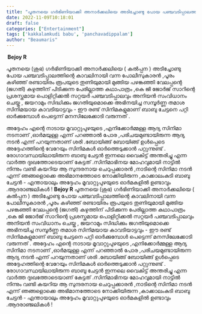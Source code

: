 ```yaml
---
title: "പൂതനയെ ഗർഭിണിയാക്കി അനാർക്കലിയെ അടിച്ചോണ്ടു പോയ പഞ്ചവടിപ്പാലത്തിലെ പോലീസ്"
date: 2022-11-09T10:18:01
draft: false
categories: ["Entertainment"]
tags: ['kakkalamkudi babu', 'panchavadippalam']
author: "Beaumaris"
---
```


<strong> Bejoy R</strong>

പൂതനയെ (ശുഭ) ഗർഭിണിയാക്കി അനാർക്കലിയെ ( കൽപ്പന ) അടിച്ചോണ്ടു പോയ പഞ്ചവടിപ്പാലത്തിന്റെ കാവലിനായി വന്ന പോലീസുകാരൻ ,പൂരം കഴിഞ്ഞ് രണ്ടായിരം രൂപയുടെ തുണിയുമായി മുങ്ങിയ പഴങ്കഞ്ഞി വേലപ്പന്റെ (ജഗതി) കഴുത്തിന് പിടിക്കുന്ന പേരില്ലാത്ത കഥാപാത്രം ,കെ ജി ജോർജ് സാറിന്റെ പ്രശസ്തമായ പൊളിറ്റിക്കൽ സറ്റയർ പഞ്ചവടിപ്പാലവും അനിയൻ സംവിധാനം ചെയ്ത , ജയറാമും സിദ്ധിക്കും ജഗതിയുമൊക്കെ അഭിനയിച്ച സമ്പൂർണ്ണ തമാശ സിനിമയായ കാവടിയാട്ടവും - ഈ രണ്ട് സിനിമകളുമാണ് ബാബു ചേട്ടനെ പറ്റി ഓർക്കുമ്പോൾ പെട്ടെന്ന് മനസിലേക്കോടി വരുന്നത് .

അദ്ദേഹം എന്റെ നാടായ മൂവാറ്റുപുഴയുടെ ,എനിക്കോർമ്മള്ള ആദ്യ സിനിമാ നടനാണ് ,ഓർമയുള്ള എന്ന് പറഞ്ഞാൽ പോര ,പരിചയമുണ്ടായിരുന്ന ആദ്യ നടൻ എന്ന് പറയുന്നതാണ് ശരി .ബോയിങ്ങ് ബോയിങ്ങ് ഉൾപ്പെടെ അദ്ദേഹത്തിന്റെ വേറേയും സിനിമകൾ ഓർത്തെടുക്കാൻ പറ്റുന്നുണ്ട് . രോഗാവസ്ഥയിലായിരുന്ന ബാബു ചേട്ടൻ ഇന്നലെ വൈകിട്ട് അന്തരിച്ചു എന്ന വാർത്ത ദുഃഖത്തോടെയാണ് കേട്ടത് .സിനിമാഭിനയ മോഹവുമായി നാട്ടിൽ നിന്നും വണ്ടി കയറിയ ആ സുന്ദരനായ ചെറുപ്പക്കാരൻ ,നാടിന്റെ സിനിമാ നടൻ എന്ന് ഞങ്ങളൊക്കെ അഭിമാനത്തോടെ നോക്കിയിരുന്ന ,കാക്കാലംകുടി ബാബു ചേട്ടൻ - എന്തായാലും അദ്ദേഹം മൂവാറ്റുപുഴയുടെ ഓർമകളിൽ ഉണ്ടാവും .ആദരാഞ്ജലികൾ !
**Bejoy R** പൂതനയെ (ശുഭ) ഗർഭിണിയാക്കി അനാർക്കലിയെ ( കൽപ്പന ) അടിച്ചോണ്ടു പോയ പഞ്ചവടിപ്പാലത്തിന്റെ കാവലിനായി വന്ന പോലീസുകാരൻ ,പൂരം കഴിഞ്ഞ് രണ്ടായിരം രൂപയുടെ തുണിയുമായി മുങ്ങിയ പഴങ്കഞ്ഞി വേലപ്പന്റെ (ജഗതി) കഴുത്തിന് പിടിക്കുന്ന പേരില്ലാത്ത കഥാപാത്രം ,കെ ജി ജോർജ് സാറിന്റെ പ്രശസ്തമായ പൊളിറ്റിക്കൽ സറ്റയർ പഞ്ചവടിപ്പാലവും അനിയൻ സംവിധാനം ചെയ്ത , ജയറാമും സിദ്ധിക്കും ജഗതിയുമൊക്കെ അഭിനയിച്ച സമ്പൂർണ്ണ തമാശ സിനിമയായ കാവടിയാട്ടവും - ഈ രണ്ട് സിനിമകളുമാണ് ബാബു ചേട്ടനെ പറ്റി ഓർക്കുമ്പോൾ പെട്ടെന്ന് മനസിലേക്കോടി വരുന്നത് . അദ്ദേഹം എന്റെ നാടായ മൂവാറ്റുപുഴയുടെ ,എനിക്കോർമ്മള്ള ആദ്യ സിനിമാ നടനാണ് ,ഓർമയുള്ള എന്ന് പറഞ്ഞാൽ പോര ,പരിചയമുണ്ടായിരുന്ന ആദ്യ നടൻ എന്ന് പറയുന്നതാണ് ശരി .ബോയിങ്ങ് ബോയിങ്ങ് ഉൾപ്പെടെ അദ്ദേഹത്തിന്റെ വേറേയും സിനിമകൾ ഓർത്തെടുക്കാൻ പറ്റുന്നുണ്ട് . രോഗാവസ്ഥയിലായിരുന്ന ബാബു ചേട്ടൻ ഇന്നലെ വൈകിട്ട് അന്തരിച്ചു എന്ന വാർത്ത ദുഃഖത്തോടെയാണ് കേട്ടത് .സിനിമാഭിനയ മോഹവുമായി നാട്ടിൽ നിന്നും വണ്ടി കയറിയ ആ സുന്ദരനായ ചെറുപ്പക്കാരൻ ,നാടിന്റെ സിനിമാ നടൻ എന്ന് ഞങ്ങളൊക്കെ അഭിമാനത്തോടെ നോക്കിയിരുന്ന ,കാക്കാലംകുടി ബാബു ചേട്ടൻ - എന്തായാലും അദ്ദേഹം മൂവാറ്റുപുഴയുടെ ഓർമകളിൽ ഉണ്ടാവും .ആദരാഞ്ജലികൾ !
